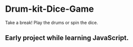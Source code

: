 # Drum-kit-Dice-Game
Take a break! Play the drums or spin the dice.
## Early project while learning JavaScript.

